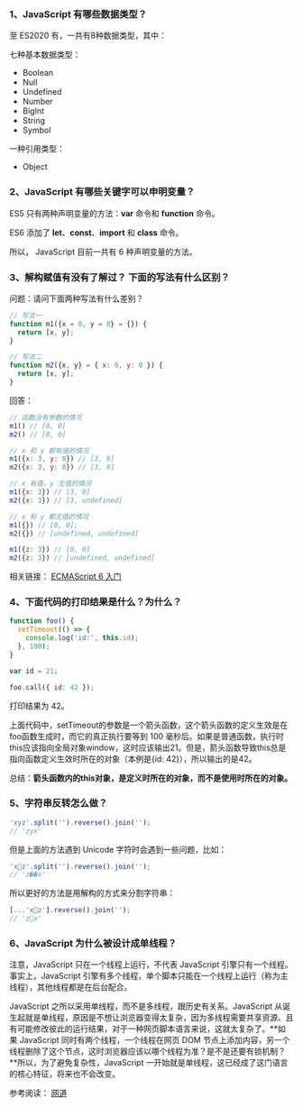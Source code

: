 <!-- ES6 相关 -->

### 1、JavaScript 有哪些数据类型？

至 ES2020 有，一共有8种数据类型，其中：

七种基本数据类型：

- Boolean
- Null
- Undefined
- Number
- BigInt
- String
- Symbol

一种引用类型：

- Object

### 2、JavaScript 有哪些关键字可以申明变量？

ES5 只有两种声明变量的方法：**var** 命令和 **function** 命令。

ES6 添加了 **let**、**const**、**import** 和 **class** 命令。

所以， JavaScript 目前一共有 6 种声明变量的方法。

### 3、解构赋值有没有了解过？ 下面的写法有什么区别？

问题：请问下面两种写法有什么差别？

```js
// 写法一
function m1({x = 0, y = 0} = {}) {
  return [x, y];
}

// 写法二
function m2({x, y} = { x: 0, y: 0 }) {
  return [x, y];
}
```

回答：

```js
// 函数没有参数的情况
m1() // [0, 0]
m2() // [0, 0]

// x 和 y 都有值的情况
m1({x: 3, y: 8}) // [3, 8]
m2({x: 3, y: 8}) // [3, 8]

// x 有值，y 无值的情况
m1({x: 3}) // [3, 0]
m2({x: 3}) // [3, undefined]

// x 和 y 都无值的情况
m1({}) // [0, 0];
m2({}) // [undefined, undefined]

m1({z: 3}) // [0, 0]
m2({z: 3}) // [undefined, undefined]
```

相关链接：
[ECMAScript 6 入门](https://es6.ruanyifeng.com/#docs/function)

### 4、下面代码的打印结果是什么？为什么？

```js
function foo() {
  setTimeout(() => {
    console.log('id:', this.id);
  }, 100);
}

var id = 21;

foo.call({ id: 42 });
```

打印结果为 42。

上面代码中，setTimeout的参数是一个箭头函数，这个箭头函数的定义生效是在foo函数生成时，而它的真正执行要等到 100 毫秒后。如果是普通函数，执行时this应该指向全局对象window，这时应该输出21。但是，箭头函数导致this总是指向函数定义生效时所在的对象（本例是{id: 42}），所以输出的是42。

总结：**箭头函数内的this对象，是定义时所在的对象，而不是使用时所在的对象。**

### 5、字符串反转怎么做？

```js
'xyz'.split('').reverse().join('');
// 'zyx'
```

但是上面的方法遇到 Unicode 字符时会遇到一些问题，比如：

```js
'x🚀z'.split('').reverse().join('');
// 'z��x'
```

所以更好的方法是用解构的方式来分割字符串：

```js
[...'x🚀z'].reverse().join('');
// 'z🚀x'
```

### 6、JavaScript 为什么被设计成单线程？

注意，JavaScript 只在一个线程上运行，不代表 JavaScript 引擎只有一个线程。事实上，JavaScript 引擎有多个线程，单个脚本只能在一个线程上运行（称为主线程），其他线程都是在后台配合。

JavaScript 之所以采用单线程，而不是多线程，跟历史有关系。JavaScript 从诞生起就是单线程，原因是不想让浏览器变得太复杂，因为多线程需要共享资源、且有可能修改彼此的运行结果，对于一种网页脚本语言来说，这就太复杂了。**如果 JavaScript 同时有两个线程，一个线程在网页 DOM 节点上添加内容，另一个线程删除了这个节点，这时浏览器应该以哪个线程为准？是不是还要有锁机制？**所以，为了避免复杂性，JavaScript 一开始就是单线程，这已经成了这门语言的核心特征，将来也不会改变。

参考阅读：
[网道](https://wangdoc.com/javascript/async/general.html#%E5%8D%95%E7%BA%BF%E7%A8%8B%E6%A8%A1%E5%9E%8B)
